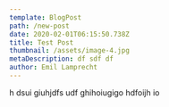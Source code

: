 ```yaml
---
template: BlogPost
path: /new-post
date: 2020-02-01T06:15:50.738Z
title: Test Post
thumbnail: /assets/image-4.jpg
metaDescription: df sdf df
author: Emil Lamprecht
---
```


h dsui giuhjdfs udf ghihoiugigo hdfoijh io
